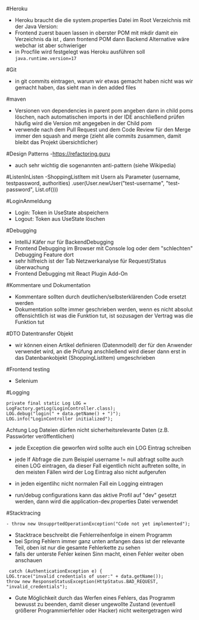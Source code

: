 #Heroku
- Heroku braucht die die system.properties Datei im Root Verzeichnis mit der Java Version:
- Frontend zuerst bauen lassen in oberster POM mit mkdir damit ein Verzeichnis da ist , dann frontend POM dann Backend
  Alternative wäre webchar ist aber schwieriger
- in Procfile wird festgelegt was Heroku ausführen soll
  ``
  java.runtime.version=17
  ``

#Git
- in git commits eintragen, warum wir etwas gemacht haben nicht was wir gemacht haben, das sieht man in den added files

#maven

- Versionen von dependencies in parent pom angeben dann in child poms löschen, nach automatischen imports in der IDE anschließend prüfen häufig wird die Version mit angegeben in der Child pom
- verwende nach dem Pull Request und dem Code Review für den Merge immer den squash and merge (zieht alle commits zusammen, damit bleibt das Projekt übersichtlicher)

#Design Patterns
-https://refactoring.guru
- auch sehr wichtig die sogenannten anti-pattern (siehe Wikipedia)

#ListenInListen
-ShoppingListItem mit Usern als Parameter (username, testpassword, authorities)
.user(User.newUser("test-username", "test-password", List.of()))

#LoginAnmeldung
- Login: Token in UseState abspeichern
- Logout: Token aus UseState löschen

#Debugging
- IntelliJ Käfer nur für BackendDebugging
- Frontend Debugging im Browser mit Console log oder dem "schlechten" Debugging Feature dort
- sehr hilfreich ist der Tab Netzwerkanalyse für Request/Status überwachung
- Frontend Debugging mit React Plugin Add-On

#Kommentare und Dokumentation
- Kommentare sollten durch deutlichen/selbsterklärenden Code ersetzt werden
- Dokumentation sollte immer geschrieben werden, wenn es nicht absolut offensichtlich ist was die Funktion tut, ist sozusagen der Vertrag was die Funktion tut

#DTO Datentransfer Objekt
- wir können einen Artikel definieren (Datenmodell) der für den Anwender verwendet wird, an die Prüfung anschließend wird dieser dann erst in das Datenbankobjekt (ShoppingListItem) umgeschrieben

#Frontend testing
- Selenium

#Logging
````
private final static Log LOG = LogFactory.getLog(LoginController.class);
LOG.debug("login(" + data.getName() + ")");
LOG.info("LoginController initialized");
````

Achtung Log Dateien dürfen nicht sicherheitsrelevante Daten (z.B. Passwörter veröffentlichen)

- jede Exception die geworfen wird sollte auch ein LOG Eintrag schreiben
- jede If Abfrage die zum Beispiel username != null abfragt sollte auch einen LOG eintragen, da dieser Fall eigentlich nicht auftreten sollte, in den meisten Fällen wird der Log Eintrag also nicht aufgerufen
- in jeden eigentlihc nicht normalen Fall ein Logging eintragen

- run/debug configurations kann das aktive Profil auf "dev" gesetzt werden, dann wird die application-dev.properties Datei verwendet

#Stacktracing
````
- throw new UnsupprtedOperationException("Code not yet implemented");
````
- Stacktrace beschreibt die Fehlerreihenfolge in einem Programm
- bei Spring Fehlern immer ganz unten anfangen dass ist der relevante Teil, oben ist nur die gesamte Fehlerkette zu sehen
- falls der unterste Fehler keinen Sinn macht, einen Fehler weiter oben anschauen
````
 catch (AuthenticationException e) {
LOG.trace("invalid credentials of user:" + data.getName());
throw new ResponseStatusException(HttpStatus.BAD_REQUEST, "invalid_credentials");
````
- Gute Möglichkeit durch das Werfen eines Fehlers, das Programm bewusst zu beenden, damit dieser ungewollte Zustand (eventuell größerer Programmierfehler oder Hacker) nicht weitergetragen wird
